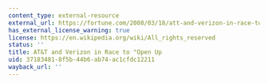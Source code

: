 ```yaml
---
content_type: external-resource
external_url: https://fortune.com/2008/03/18/att-and-verizon-in-race-to-open-up/
has_external_license_warning: true
license: https://en.wikipedia.org/wiki/All_rights_reserved
status: ''
title: AT&T and Verizon in Race to "Open Up
uid: 37183481-8f5b-44b6-ab74-ac1cfdc12211
wayback_url: ''
---
```


